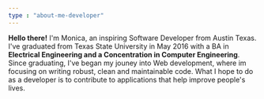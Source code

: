 ```yaml
---
type : "about-me-developer"
---
```


**Hello there!** I'm Monica, an inspiring Software Developer from Austin Texas. I've graduated from Texas State University in May 2016 with a BA in **Electrical Engineering and a Concentration in Computer Engineering**. Since graduating, I've began my jouney into Web development, where im focusing on writing robust, clean and maintainable code. What I hope to do as a developer is to contribute to applications that help improve people's lives. 




